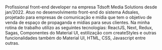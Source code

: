 Profissional front-end developer na empresa Tdsoft Media Solutions desde jan/2022. Atuo no desenvolvimento front-end do sistema Adsales, projetado para empresas de comunicação e mídia que tem o objetivo de venda de espaço de propaganda e mídias para seus clientes. Na minha rotina de trabalho utilizo as seguintes tecnologias: ReactJS, Next, Redux, Sagas, Componentes do Material UI, estilização com createStyles e outras funcionalidades também do Material UI, HTML, CSS, Javascript entre outras.
